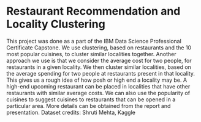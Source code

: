 # Restaurant Recommendation and Locality Clustering
This project was done as a part of the IBM Data Science Professional Certificate Capstone.
We use clustering, based on restaurants and the 10 most popular cuisines, to cluster similar localities together.
Another approach we use is that we consider the average cost for two people, for restaurants in a given locality. We then cluster similar localities, based on the average spending for two people at restaurants present in that locality. This gives us a rough idea of how posh or high end a locality may be. A high-end upcoming restaurant can be placed in localities that have other restaurants with similar average costs.
We can also use the popularity of cuisines to suggest cuisines to restaurants that can be opened in a particular area.
More details can be obtained from the report and presentation.
Dataset credits: Shruti Mehta, Kaggle
